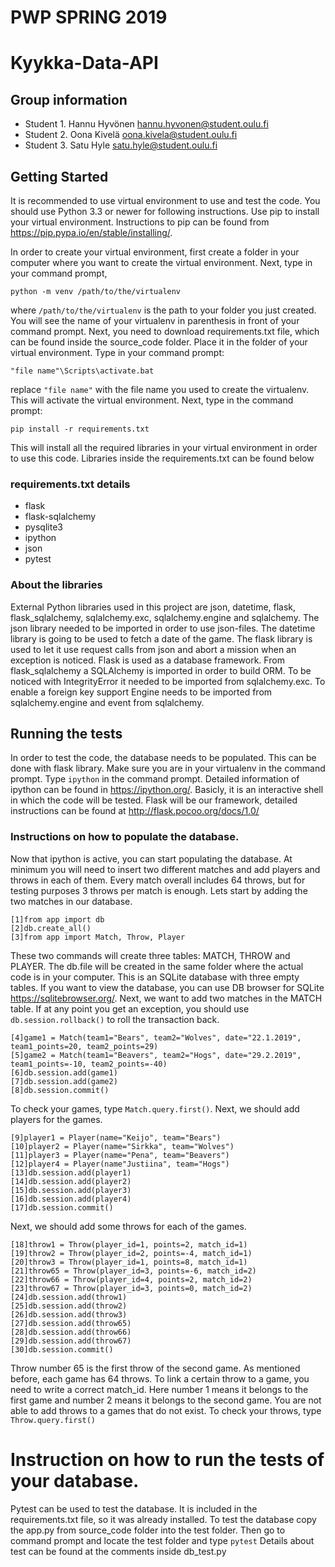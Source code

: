 # PWP SPRING 2019
# Kyykka-Data-API
## Group information
* Student 1. Hannu Hyvönen  hannu.hyvonen@student.oulu.fi
* Student 2. Oona Kivelä    oona.kivela@student.oulu.fi
* Student 3. Satu Hyle      satu.hyle@student.oulu.fi

## Getting Started

It is recommended to use virtual environment to use and test the code. You should use Python 3.3 or newer for following instructions. Use pip to install your virtual environment. Instructions to pip can be found from https://pip.pypa.io/en/stable/installing/.

In order to create your virtual environment, first create a folder in your computer where you want to create the virtual environment. Next, type in your command prompt,
```
python -m venv /path/to/the/virtualenv
```
where ```/path/to/the/virtualenv``` is the path to your folder you just created. You will see the name of your virtualenv in parenthesis in front of your command prompt. Next, you need to download requirements.txt file, which can be found inside the source_code folder. Place it in the folder of your virtual environment. Type in your command prompt:
```
"file name"\Scripts\activate.bat
```
replace ```"file name"``` with the file name you used to create the virtualenv. This will activate the virtual environment. Next, type in the command prompt:
```
pip install -r requirements.txt
```
This will install all the required libraries in your virtual environment in order to use this code. Libraries inside the requirements.txt can be found below

### requirements.txt details

* flask
* flask-sqlalchemy
* pysqlite3
* ipython
* json
* pytest

### About the libraries

External Python libraries used in this project are json, datetime, flask, flask_sqlalchemy, sqlalchemy.exc, sqlalchemy.engine and sqlalchemy. The json library needed to be imported in order to use json-files. The datetime library is going to be used to fetch a date of the game. The flask library is used to let it use request calls from json and abort a mission when an exception is noticed. Flask is used as a database framework. From flask_sqlalchemy a SQLAlchemy is imported in order to build ORM. To be noticed with IntegrityError it needed to be imported from sqlalchemy.exc. To enable a foreign key support Engine needs to be imported from sqlalchemy.engine and event from sqlalchemy.

## Running the tests

In order to test the code, the database needs to be populated. This can be done with flask library. Make sure you are in your virtualenv in the command prompt. Type ```ipython``` in the command prompt. Detailed information of ipython can be found in https://ipython.org/. Basicly, it is an interactive shell in which the code will be tested. Flask will be our framework, detailed instructions can be found at http://flask.pocoo.org/docs/1.0/

### Instructions on how to populate the database.

Now that ipython is active, you can start populating the database. At minimum you will need to insert two different matches and add players and throws in each of them. Every match overall includes 64 throws, but for testing purposes 3 throws per match is enough. Lets start by adding the two matches in our database.
```
[1]from app import db
[2]db.create_all()
[3]from app import Match, Throw, Player
```
These two commands will create three tables: MATCH, THROW and PLAYER. The db.file will be created in the same folder where the actual code is in your computer. This is an SQLite database with three empty tables. If you want to view the database, you can use DB browser for SQLite https://sqlitebrowser.org/. Next, we want to add two matches in the MATCH table. If at any point you get an exception, you should use ```db.session.rollback()``` to roll the transaction back.
```
[4]game1 = Match(team1="Bears", team2="Wolves", date="22.1.2019", team1_points=20, team2_points=29) 
[5]game2 = Match(team1="Beavers", team2="Hogs", date="29.2.2019", team1_points=-10, team2_points=-40)
[6]db.session.add(game1)
[7]db.session.add(game2)
[8]db.session.commit()
```
To check your games, type ```Match.query.first()```. 
Next, we should add players for the games.
```
[9]player1 = Player(name="Keijo", team="Bears")
[10]player2 = Player(name="Sirkka", team="Wolves")
[11]player3 = Player(name="Pena", team="Beavers")
[12]player4 = Player(name"Justiina", team="Hogs")
[13]db.session.add(player1)
[14]db.session.add(player2)
[15]db.session.add(player3)
[16]db.session.add(player4)
[17]db.session.commit()
```

Next, we should add some throws for each of the games.
```
[18]throw1 = Throw(player_id=1, points=2, match_id=1)
[19]throw2 = Throw(player_id=2, points=-4, match_id=1)
[20]throw3 = Throw(player_id=1, points=8, match_id=1)
[21]throw65 = Throw(player_id=3, points=-6, match_id=2)
[22]throw66 = Throw(player_id=4, points=2, match_id=2)
[23]throw67 = Throw(player_id=3, points=0, match_id=2)
[24]db.session.add(throw1)
[25]db.session.add(throw2)
[26]db.session.add(throw3)
[27]db.session.add(throw65)
[28]db.session.add(throw66)
[29]db.session.add(throw67)
[30]db.session.commit()
```
Throw number 65 is the first throw of the second game. As mentioned before, each game has 64 throws. To link a certain throw to a game, you need to write a correct match_id. Here number 1 means it belongs to the first game and number 2 means it belongs to the second game. You are not able to add throws to a games that do not exist. To check your throws, type ```Throw.query.first()```

# Instruction on how to run the tests of your database.

Pytest can be used to test the database. It is included in the requirements.txt file, so it was already installed. To test the database copy the app.py from source_code folder into the test folder. Then go to command prompt and locate the test folder and type ```pytest```
Details about test can be found at the comments inside db_test.py
